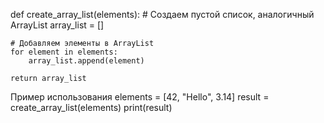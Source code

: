 def create_array_list(elements):
    # Создаем пустой список, аналогичный ArrayList
    array_list = []

    # Добавляем элементы в ArrayList
    for element in elements:
        array_list.append(element)

    return array_list

Пример использования
elements = [42, "Hello", 3.14]
result = create_array_list(elements)
print(result)
